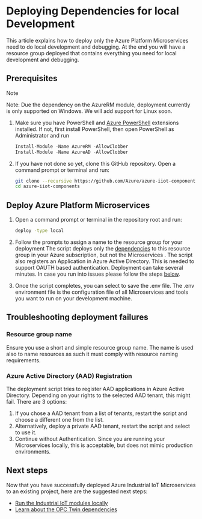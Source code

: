 # Deploying Dependencies for local Development

This article explains how to deploy only the Azure Platform Microservices need to do local development and debugging.   At the end you will have a resource group deployed that contains everything you need for local development and debugging.

## Prerequisites

> [!NOTE]
> Note: Due the dependency on the AzureRM module, deployment currently is only supported on Windows.  We will add support for Linux soon.

1. Make sure you have PowerShell and [Azure PowerShell](https://docs.microsoft.com/en-us/powershell/azure/install-az-ps?view=azps-1.1.0) extensions installed.  If not, first install PowerShell, then open PowerShell as Administrator and run

   ```powershell
   Install-Module -Name AzureRM -AllowClobber
   Install-Module -Name AzureAD -AllowClobber
   ```

2. If you have not done so yet, clone this GitHub repository.  Open a command prompt or terminal and run:

   ```bash
   git clone --recursive https://github.com/Azure/azure-iiot-components 
   cd azure-iiot-components
   ```

## Deploy Azure Platform Microservices

1. Open a command prompt or terminal in the repository root and run:

   ```bash
   deploy -type local
   ```

2. Follow the prompts to assign a name to the resource group for your deployment  The script deploys only the [dependencies](modules/dependencies.md) to this resource group in your Azure subscription, but not the Microservices .  The script also registers an Application in Azure Active Directory.  This is needed to support OAUTH based authentication.  Deployment can take several minutes.  In case you run into issues please follow the steps [below](#Troubleshooting-deployment-failures).

3. Once the script completes, you can select to save the .env file.  The .env environment file is the configuration file of all Microservices and tools you want to run on your development machine.  

## Troubleshooting deployment failures

### Resource group name

Ensure you use a short and simple resource group name.  The name is used also to name resources as such it must comply with resource naming requirements.  

### Azure Active Directory (AAD) Registration

The deployment script tries to register AAD applications in Azure Active Directory. Depending on your rights to the selected AAD tenant, this might fail.   There are 3 options:

1. If you chose a AAD tenant from a list of tenants, restart the script and choose a different one from the list.
2. Alternatively, deploy a private AAD tenant, restart the script and select to use it.
3. Continue without Authentication.  Since you are running your Microservices locally, this is acceptable, but does not mimic production environments.  

## Next steps

Now that you have successfully deployed Azure Industrial IoT Microservices to an existing project, here are the suggested next steps:

- [Run the Industrial IoT modules locally](howto-deploy-modules.md)
- [Learn about the OPC Twin dependencies](modules/dependencies.md)
